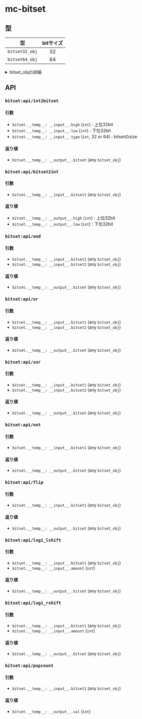 # mc-bitset

## 型

|型|bitサイズ|
|-|:-:|
|`bitset32_obj`|32|
|`bitset64_obj`|64|

<details>
<summary>bitset_objの詳細</summary>

- `bitset_obj`
  - `data` (`list[{_: {_: bool}}]`) : bit列
  - `type` (`int`) : 32 or 64

</details>

## API

### `bitset:api/int2bitset`

#### 引数

- `bitset.__temp__: __input__.high` (`int`) : 上位32bit
- `bitset.__temp__: __input__.low` (`int`) : 下位32bit
- `bitset.__temp__: __input__.type` (`int`, 32 or 64) : bitsetのsize

#### 返り値

- `bitset.__temp__: __output__.bitset` (any `bitset_obj`)

### `bitset:api/bitset2int`

#### 引数

- `bitset.__temp__: __input__.bitset1` (any `bitset_obj`)

#### 返り値

- `bitset.__temp__: __output__.high` (`int`) : 上位32bit
- `bitset.__temp__: __output__.low` (`int`) : 下位32bit

### `bitset:api/and`

#### 引数

- `bitset.__temp__: __input__.bitset1` (any `bitset_obj`)
- `bitset.__temp__: __input__.bitset2` (any `bitset_obj`)

#### 返り値

- `bitset.__temp__: __output__.bitset` (any `bitset_obj`)

### `bitset:api/or`

#### 引数

- `bitset.__temp__: __input__.bitset1` (any `bitset_obj`)
- `bitset.__temp__: __input__.bitset2` (any `bitset_obj`)

#### 返り値

- `bitset.__temp__: __output__.bitset` (any `bitset_obj`)

### `bitset:api/xor`

#### 引数

- `bitset.__temp__: __input__.bitset1` (any `bitset_obj`)
- `bitset.__temp__: __input__.bitset2` (any `bitset_obj`)

#### 返り値

- `bitset.__temp__: __output__.bitset` (any `bitset_obj`)

### `bitset:api/not`

#### 引数

- `bitset.__temp__: __input__.bitset1` (any `bitset_obj`)

#### 返り値

- `bitset.__temp__: __output__.bitset` (any `bitset_obj`)

### `bitset:api/flip`

#### 引数

- `bitset.__temp__: __input__.bitset1` (any `bitset_obj`)

#### 返り値

- `bitset.__temp__: __output__.bitset` (any `bitset_obj`)

### `bitset:api/logi_lshift`

#### 引数

- `bitset.__temp__: __input__.bitset1` (any `bitset_obj`)
- `bitset.__temp__: __input__.amount` (`int`)

#### 返り値

- `bitset.__temp__: __output__.bitset` (any `bitset_obj`)

### `bitset:api/logi_rshift`

#### 引数

- `bitset.__temp__: __input__.bitset1` (any `bitset_obj`)
- `bitset.__temp__: __input__.amount` (`int`)

#### 返り値

- `bitset.__temp__: __output__.bitset` (any `bitset_obj`)

### `bitset:api/popcount`

#### 引数

- `bitset.__temp__: __input__.bitset1` (any `bitset_obj`)

#### 返り値

- `bitset.__temp__: __output__.val` (`int`)
